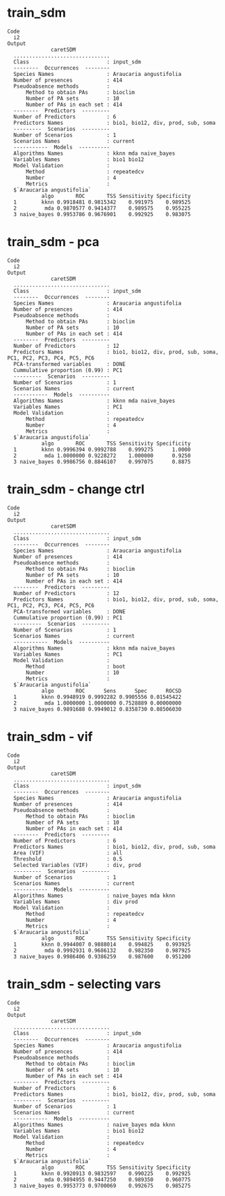 # train_sdm

    Code
      i2
    Output
                  caretSDM           
      ...............................
      Class                         : input_sdm
      --------  Occurrences  --------
      Species Names                 : Araucaria angustifolia 
      Number of presences           : 414 
      Pseudoabsence methods         :
          Method to obtain PAs      : bioclim 
          Number of PA sets         : 10 
          Number of PAs in each set : 414 
      --------  Predictors  ---------
      Number of Predictors          : 6 
      Predictors Names              : bio1, bio12, div, prod, sub, soma 
      ---------  Scenarios  ---------
      Number of Scenarios           : 1 
      Scenarios Names               : current 
      -----------  Models  ----------
      Algorithms Names              : kknn mda naive_bayes 
      Variables Names               : bio1 bio12 
      Model Validation              :
          Method                    : repeatedcv 
          Number                    : 4 
          Metrics                   :
      $`Araucaria angustifolia`
               algo       ROC       TSS Sensitivity Specificity
      1        kknn 0.9918481 0.9815342    0.991975    0.989525
      2         mda 0.9870577 0.9414377    0.989575    0.955225
      3 naive_bayes 0.9953786 0.9676901    0.992925    0.983075
      

# train_sdm - pca

    Code
      i2
    Output
                  caretSDM           
      ...............................
      Class                         : input_sdm
      --------  Occurrences  --------
      Species Names                 : Araucaria angustifolia 
      Number of presences           : 414 
      Pseudoabsence methods         :
          Method to obtain PAs      : bioclim 
          Number of PA sets         : 10 
          Number of PAs in each set : 414 
      --------  Predictors  ---------
      Number of Predictors          : 12 
      Predictors Names              : bio1, bio12, div, prod, sub, soma, PC1, PC2, PC3, PC4, PC5, PC6 
      PCA-transformed variables     : DONE 
      Cummulative proportion (0.99) : PC1 
      ---------  Scenarios  ---------
      Number of Scenarios           : 1 
      Scenarios Names               : current 
      -----------  Models  ----------
      Algorithms Names              : kknn mda naive_bayes 
      Variables Names               : PC1 
      Model Validation              :
          Method                    : repeatedcv 
          Number                    : 4 
          Metrics                   :
      $`Araucaria angustifolia`
               algo       ROC       TSS Sensitivity Specificity
      1        kknn 0.9996394 0.9992788    0.999275      1.0000
      2         mda 1.0000000 0.9228272    1.000000      0.9250
      3 naive_bayes 0.9986756 0.8846107    0.997075      0.8875
      

# train_sdm - change ctrl

    Code
      i2
    Output
                  caretSDM           
      ...............................
      Class                         : input_sdm
      --------  Occurrences  --------
      Species Names                 : Araucaria angustifolia 
      Number of presences           : 414 
      Pseudoabsence methods         :
          Method to obtain PAs      : bioclim 
          Number of PA sets         : 10 
          Number of PAs in each set : 414 
      --------  Predictors  ---------
      Number of Predictors          : 12 
      Predictors Names              : bio1, bio12, div, prod, sub, soma, PC1, PC2, PC3, PC4, PC5, PC6 
      PCA-transformed variables     : DONE 
      Cummulative proportion (0.99) : PC1 
      ---------  Scenarios  ---------
      Number of Scenarios           : 1 
      Scenarios Names               : current 
      -----------  Models  ----------
      Algorithms Names              : kknn mda naive_bayes 
      Variables Names               : PC1 
      Model Validation              :
          Method                    : boot 
          Number                    : 10 
          Metrics                   :
      $`Araucaria angustifolia`
               algo       ROC      Sens      Spec      ROCSD
      1        kknn 0.9948919 0.9992282 0.9905556 0.01545422
      2         mda 1.0000000 1.0000000 0.7528889 0.00000000
      3 naive_bayes 0.9891688 0.9949012 0.8358730 0.08506030
      

# train_sdm - vif

    Code
      i2
    Output
                  caretSDM           
      ...............................
      Class                         : input_sdm
      --------  Occurrences  --------
      Species Names                 : Araucaria angustifolia 
      Number of presences           : 414 
      Pseudoabsence methods         :
          Method to obtain PAs      : bioclim 
          Number of PA sets         : 10 
          Number of PAs in each set : 414 
      --------  Predictors  ---------
      Number of Predictors          : 6 
      Predictors Names              : bio1, bio12, div, prod, sub, soma 
      Area (VIF)                    : all
      Threshold                     : 0.5
      Selected Variables (VIF)      : div, prod 
      ---------  Scenarios  ---------
      Number of Scenarios           : 1 
      Scenarios Names               : current 
      -----------  Models  ----------
      Algorithms Names              : naive_bayes mda kknn 
      Variables Names               : div prod 
      Model Validation              :
          Method                    : repeatedcv 
          Number                    : 4 
          Metrics                   :
      $`Araucaria angustifolia`
               algo       ROC       TSS Sensitivity Specificity
      1        kknn 0.9944007 0.9888014    0.994825    0.993925
      2         mda 0.9992931 0.9686132    0.982350    0.987925
      3 naive_bayes 0.9986406 0.9386259    0.987600    0.951200
      

# train_sdm - selecting vars

    Code
      i2
    Output
                  caretSDM           
      ...............................
      Class                         : input_sdm
      --------  Occurrences  --------
      Species Names                 : Araucaria angustifolia 
      Number of presences           : 414 
      Pseudoabsence methods         :
          Method to obtain PAs      : bioclim 
          Number of PA sets         : 10 
          Number of PAs in each set : 414 
      --------  Predictors  ---------
      Number of Predictors          : 6 
      Predictors Names              : bio1, bio12, div, prod, sub, soma 
      ---------  Scenarios  ---------
      Number of Scenarios           : 1 
      Scenarios Names               : current 
      -----------  Models  ----------
      Algorithms Names              : naive_bayes mda kknn 
      Variables Names               : bio1 bio12 
      Model Validation              :
          Method                    : repeatedcv 
          Number                    : 4 
          Metrics                   :
      $`Araucaria angustifolia`
               algo       ROC       TSS Sensitivity Specificity
      1        kknn 0.9920913 0.9832597    0.990225    0.992925
      2         mda 0.9894955 0.9447250    0.989350    0.960775
      3 naive_bayes 0.9953773 0.9700069    0.992675    0.985275
      

